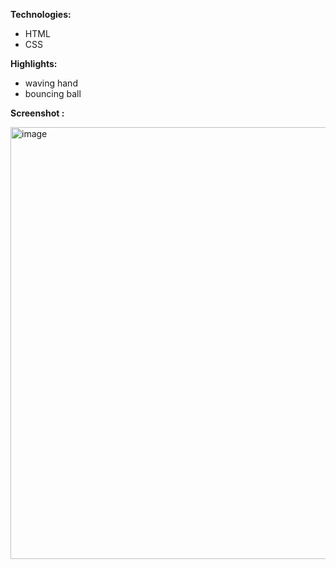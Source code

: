 **Technologies:**
  * HTML
  * CSS


**Highlights:**
  * waving hand
  * bouncing ball


**Screenshot :**

<img width="1333" height="691" alt="image" src="https://github.com/user-attachments/assets/c2b42d7a-0233-4a84-a611-19e29fe126a4" />


